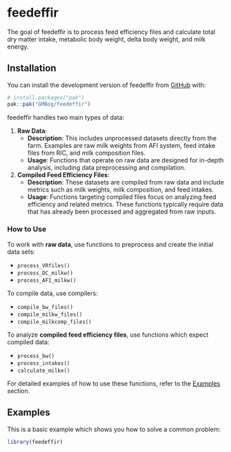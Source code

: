 
<!-- README.md is generated from README.Rmd. Please edit that file -->

# feedeffir

<!-- badges: start -->
<!-- badges: end -->

The goal of feedeffir is to process feed efficiency files and calculate
total dry matter intake, metabolic body weight, delta body weight, and
milk energy.

## Installation

You can install the development version of feedeffir from
[GitHub](https://github.com/) with:

``` r
# install.packages("pak")
pak::pak("GMBog/feedeffir")
```

feedeffir handles two main types of data:

1.  **Raw Data**:
    - **Description**: This includes unprocessed datasets directly from
      the farm. Examples are raw milk weights from AFI system, feed
      intake files from RIC, and milk composition files.
    - **Usage**: Functions that operate on raw data are designed for
      in-depth analysis, including data preprocessing and compilation.
2.  **Compiled Feed Efficiency Files**:
    - **Description**: These datasets are compiled from raw data and
      include metrics such as milk weights, milk composition, and feed
      intakes.
    - **Usage**: Functions targeting compiled files focus on analyzing
      feed efficiency and related metrics. These functions typically
      require data that has already been processed and aggregated from
      raw inputs.

### How to Use

To work with **raw data**, use functions to preprocess and create the
initial data sets:

- `process_VRfiles()`
- `process_DC_milkw()`
- `process_AFI_milkw()`

To compile data, use compilers:

- `compile_bw_files()`
- `compile_milkw_files()`
- `compile_milkcomp_files()`

To analyze **compiled feed efficiency files**, use functions which
expect compiled data:

- `process_bw()`
- `process_intakes()`
- `calculate_milke()`

For detailed examples of how to use these functions, refer to the
[Examples](#examples) section.

## Examples

This is a basic example which shows you how to solve a common problem:

``` r
library(feedeffir)
```
